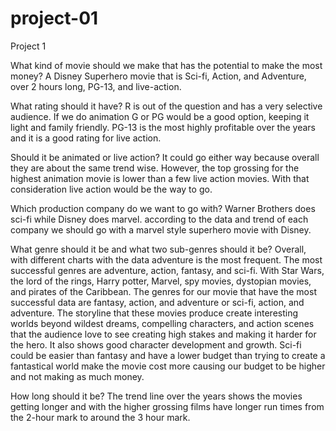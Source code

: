 # project-01
Project 1

What kind of movie should we make that has the potential to make the most money?
A Disney Superhero movie that is Sci-fi, Action, and Adventure, over 2 hours long, PG-13, and live-action.

What rating should it have?
R is out of the question and has a very selective audience. If we do animation G or PG would be a good option, keeping it light and family friendly. PG-13 is the most highly profitable over the years and it is a good rating for live action.

Should it be animated or live action?
It could go either way because overall they are about the same trend wise. However, the top grossing for the highest animation movie is lower than a few live action movies. With that consideration live action would be the way to go.

Which production company do we want to go with?
Warner Brothers does sci-fi while Disney does marvel. according to the data and trend of each company we should go with a marvel style superhero movie with Disney.

What genre should it be and what two sub-genres should it be?
Overall, with different charts with the data adventure is the most frequent. The most successful genres are adventure, action, fantasy, and sci-fi. With Star Wars, the lord of the rings, Harry potter, Marvel, spy movies, dystopian movies, and pirates of the Caribbean. The genres for our movie that have the most successful data are fantasy, action, and adventure or sci-fi, action, and adventure. The storyline that these movies produce create interesting worlds beyond wildest dreams, compelling characters, and action scenes that the audience love to see creating high stakes and making it harder for the hero. It also shows good character development and growth. Sci-fi could be easier than fantasy and have a lower budget than trying to create a fantastical world make the movie cost more causing our budget to be higher and not making as much money.

How long should it be?
The trend line over the years shows the movies getting longer and with the higher grossing films have longer run times from the 2-hour mark to around the 3 hour mark.
